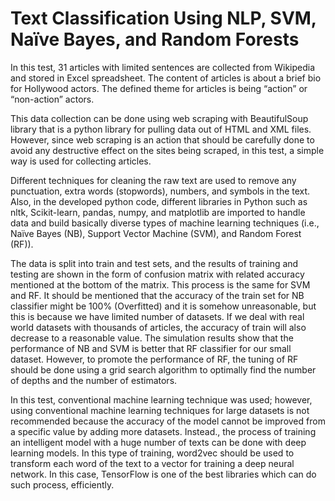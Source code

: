 # Text Classification Using NLP, SVM, Naïve Bayes, and Random Forests
In this test, 31 articles with limited sentences are collected from Wikipedia and stored in Excel spreadsheet. The content of articles is about a brief bio for Hollywood actors. The defined theme for articles is being “action” or “non-action” actors.

This data collection can be done using web scraping with BeautifulSoup library that is a python library for pulling data out of HTML and XML files. However, since web scraping is an action that should be carefully done to avoid any destructive effect on the sites being scraped, in this test, a simple way is used for collecting articles.

Different techniques for cleaning the raw text are used to remove any punctuation, extra words (stopwords), numbers, and symbols in the text. Also, in the developed python code, different libraries in Python such as nltk, Scikit-learn, pandas, numpy, and matplotlib are imported to handle data and build basically diverse types of machine learning techniques (i.e., Naïve Bayes (NB), Support Vector Machine (SVM), and Random Forest (RF)).

The data is split into train and test sets, and the results of training and testing are shown in the form of confusion matrix with related accuracy mentioned at the bottom of the matrix. This process is the same for SVM and RF. It should be mentioned that the accuracy of the train set for NB classifier might be 100% (Overfitted) and it is somehow unreasonable, but this is because we have limited number of datasets. If we deal with real world datasets with thousands of articles, the accuracy of train will also decrease to a reasonable value. The simulation results show that the performance of NB and SVM is better that RF classifier for our small dataset. However, to promote the performance of RF, the tuning of RF should be done using a grid search algorithm to optimally find the number of depths and the number of estimators.

In this test, conventional machine learning technique was used; however, using conventional machine learning techniques for large datasets is not recommended because the accuracy of the model cannot be improved from a specific value by adding more datasets. Instead., the process of training an intelligent model with a huge number of texts can be done with deep learning models. In this type of training, word2vec should be used to transform each word of the text to a vector for training a deep neural network. In this case, TensorFlow is one of the best libraries which can do such process, efficiently.
